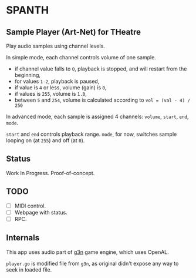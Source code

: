 # SPANTH

## Sample Player (Art-Net) for THeatre

Play audio samples using channel levels.

In simple mode, each channel controls volume of one sample.

- if channel value falls to `0`, playback is stopped, and will restart from the beginning,
- for values `1-2`, playback is paused,
- if value is `4` or less, volume (gain) is `0`,
- if values is `255`, volume is `1.0`,
- between `5` and `254`, volume is calculated according to `vol = (val - 4) / 250`

In advanced mode, each sample is assigned 4 channels: `volume`, `start`, `end`, `mode`.

`start` and `end` controls playback range. `mode`, for now, switches sample looping on (at `255`) and off (at `0`).

## Status

Work In Progress. Proof-of-concept.

## TODO

- [ ] MIDI control.
- [ ] Webpage with status.
- [ ] RPC.

## Internals

This app uses audio part of [g3n](https://github.com/g3n/engine) game engine, which uses OpenAL.

`player.go` is modified file from `g3n`, as original didn't expose any way to seek in loaded file.
